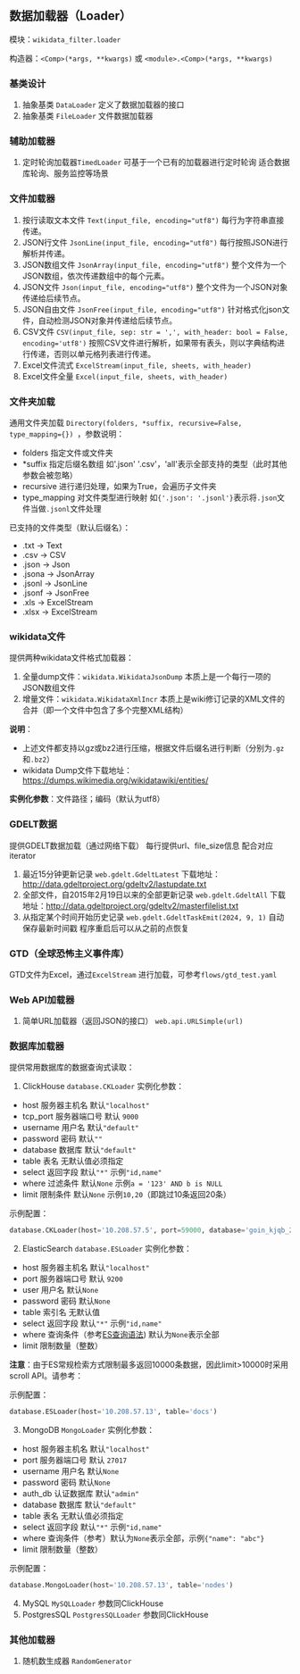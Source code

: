 ## 数据加载器（Loader）

模块：`wikidata_filter.loader`

构造器：`<Comp>(*args, **kwargs)` 或 `<module>.<Comp>(*args, **kwargs)`

### 基类设计
1. 抽象基类 `DataLoader` 定义了数据加载器的接口
2. 抽象基类 `FileLoader` 文件数据加载器

### 辅助加载器
1. 定时轮询加载器`TimedLoader` 可基于一个已有的加载器进行定时轮询 适合数据库轮询、服务监控等场景

### 文件加载器
1. 按行读取文本文件 `Text(input_file, encoding="utf8")` 每行为字符串直接传递。
2. JSON行文件 `JsonLine(input_file, encoding="utf8")` 每行按照JSON进行解析并传递。
3. JSON数组文件 `JsonArray(input_file, encoding="utf8")` 整个文件为一个JSON数组，依次传递数组中的每个元素。
4. JSON文件 `Json(input_file, encoding="utf8")` 整个文件为一个JSON对象传递给后续节点。
5. JSON自由文件 `JsonFree(input_file, encoding="utf8")` 针对格式化json文件，自动检测JSON对象并传递给后续节点。
6. CSV文件 `CSV(input_file, sep: str = ',', with_header: bool = False, encoding='utf8')` 按照CSV文件进行解析，如果带有表头，则以字典结构进行传递，否则以单元格列表进行传递。
7. Excel文件流式 `ExcelStream(input_file, sheets, with_header)`
8. Excel文件全量 `Excel(input_file, sheets, with_header)`

### 文件夹加载
通用文件夹加载 `Directory(folders, *suffix, recursive=False, type_mapping={}) `，参数说明：
- folders 指定文件或文件夹 
- *suffix 指定后缀名数组 如'.json' '.csv'，'all'表示全部支持的类型（此时其他参数会被忽略）
- recursive 进行递归处理，如果为True，会遍历子文件夹
- type_mapping 对文件类型进行映射 如`{'.json': '.jsonl'}`表示将`.json`文件当做`.jsonl`文件处理

已支持的文件类型（默认后缀名）：
- .txt -> Text
- .csv -> CSV
- .json -> Json
- .jsona -> JsonArray
- .jsonl -> JsonLine
- .jsonf -> JsonFree
- .xls -> ExcelStream
- .xlsx -> ExcelStream

### wikidata文件
提供两种wikidata文件格式加载器：
1. 全量dump文件：`wikidata.WikidataJsonDump` 本质上是一个每行一项的JSON数组文件 
2. 增量文件：`wikidata.WikidataXmlIncr` 本质上是wiki修订记录的XML文件的合并（即一个文件中包含了多个完整XML结构）

**说明**：
- 上述文件都支持以gz或bz2进行压缩，根据文件后缀名进行判断（分别为`.gz`和`.bz2`）
- wikidata Dump文件下载地址：https://dumps.wikimedia.org/wikidatawiki/entities/

**实例化参数**：文件路径；编码（默认为utf8）

### GDELT数据
提供GDELT数据加载（通过网络下载） 每行提供url、file_size信息 配合对应iterator
1. 最近15分钟更新记录 `web.gdelt.GdeltLatest` 下载地址：http://data.gdeltproject.org/gdeltv2/lastupdate.txt
2. 全部文件，自2015年2月19日以来的全部更新记录 `web.gdelt.GdeltAll` 下载地址：http://data.gdeltproject.org/gdeltv2/masterfilelist.txt
3. 从指定某个时间开始历史记录 `web.gdelt.GdeltTaskEmit(2024, 9, 1)` 自动保存最新时间戳 程序重启后可以从之前的点恢复


### GTD（全球恐怖主义事件库）
GTD文件为Excel，通过`ExcelStream` 进行加载，可参考`flows/gtd_test.yaml`


### Web API加载器
1. 简单URL加载器（返回JSON的接口） `web.api.URLSimple(url)`


### 数据库加载器
提供常用数据库的数据查询式读取：
1. ClickHouse `database.CKLoader` 实例化参数：
- host 服务器主机名 默认`"localhost"`
- tcp_port 服务器端口号 默认 `9000`
- username 用户名 默认`"default"`
- password 密码 默认`""`
- database 数据库 默认`"default"`
- table 表名 无默认值必须指定
- select 返回字段 默认`"*"` 示例`"id,name"`
- where 过滤条件 默认`None` 示例`a = '123' AND b is NULL` 
- limit 限制条件 默认`None` 示例`10,20`（即跳过10条返回20条）

示例配置：
```python
database.CKLoader(host='10.208.57.5', port=59000, database='goin_kjqb_230202_v_3_0', table='entity_share_data_shard', select='mongo_id, name')
```

2. ElasticSearch `database.ESLoader` 实例化参数：
- host 服务器主机名 默认`"localhost"`
- port 服务器端口号 默认 `9200`
- user 用户名 默认`None`
- password 密码 默认`None`
- table 索引名 无默认值
- select 返回字段 默认`"*"` 示例`"id,name"`
- where 查询条件（参考[ES查询语法](http://)) 默认为`None`表示全部
- limit 限制数量（整数）

**注意**：由于ES常规检索方式限制最多返回10000条数据，因此limit>10000时采用scroll API。请参考：

示例配置：
```python
database.ESLoader(host='10.208.57.13', table='docs')
```

3. MongoDB `MongoLoader` 实例化参数：
- host 服务器主机名 默认`"localhost"`
- port 服务器端口号 默认 `27017`
- username 用户名 默认`None`
- password 密码 默认`None`
- auth_db 认证数据库 默认`"admin"`
- database 数据库 默认`"default"`
- table 表名 无默认值必须指定
- select 返回字段 默认`"*"` 示例`"id,name"`
- where 查询条件（参考）默认为`None`表示全部，示例`{"name": "abc"}` 
- limit 限制数量（整数）

示例配置：
```python
database.MongoLoader(host='10.208.57.13', table='nodes')
```

4. MySQL `MySQLLoader` 参数同ClickHouse
5. PostgresSQL `PostgresSQLLoader` 参数同ClickHouse


### 其他加载器

1. 随机数生成器 `RandomGenerator`
